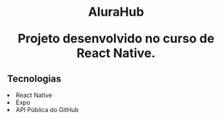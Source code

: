<h1 align="center">
    AluraHub
    
   Projeto desenvolvido no curso de React Native.
    
</h1>


<h2>Tecnologias</h2>

<li>React Native</li>

<li>Expo</li>

<li>API Pública do GitHub</li>
